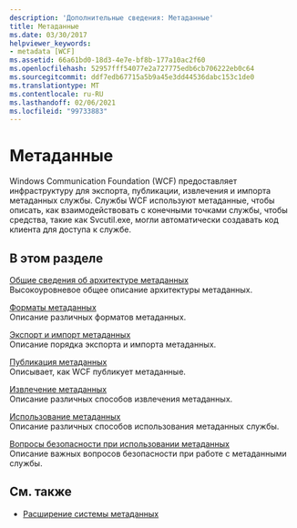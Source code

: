 ```yaml
---
description: 'Дополнительные сведения: Метаданные'
title: Метаданные
ms.date: 03/30/2017
helpviewer_keywords:
- metadata [WCF]
ms.assetid: 66a61bd0-18d3-4e7e-bf8b-177a10ac2f60
ms.openlocfilehash: 52957fff54077e2a727775edb6cb706222eb0c64
ms.sourcegitcommit: ddf7edb67715a5b9a45e3dd44536dabc153c1de0
ms.translationtype: MT
ms.contentlocale: ru-RU
ms.lasthandoff: 02/06/2021
ms.locfileid: "99733883"
---
```

# <a name="metadata"></a>Метаданные

Windows Communication Foundation (WCF) предоставляет инфраструктуру для экспорта, публикации, извлечения и импорта метаданных службы. Службы WCF используют метаданные, чтобы описать, как взаимодействовать с конечными точками службы, чтобы средства, такие как Svcutil.exe, могли автоматически создавать код клиента для доступа к службе.  
  
## <a name="in-this-section"></a>В этом разделе  

 [Общие сведения об архитектуре метаданных](metadata-architecture-overview.md)  
 Высокоуровневое общее описание архитектуры метаданных.  
  
 [Форматы метаданных](metadata-formats.md)  
 Описание различных форматов метаданных.  
  
 [Экспорт и импорт метаданных](exporting-and-importing-metadata.md)  
 Описание порядка экспорта и импорта метаданных.  
  
 [Публикация метаданных](publishing-metadata.md)  
 Описывает, как WCF публикует метаданные.  
  
 [Извлечение метаданных](retrieving-metadata.md)  
 Описание различных способов извлечения метаданных.  
  
 [Использование метаданных](using-metadata.md)  
 Описание различных способов использования метаданных службы.  
  
 [Вопросы безопасности при использовании метаданных](security-considerations-with-metadata.md)  
 Описание важных вопросов безопасности при работе с метаданными службы.  
  
## <a name="see-also"></a>См. также

- [Расширение системы метаданных](../extending/extending-the-metadata-system.md)
